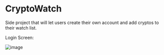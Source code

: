 # CryptoWatch

Side project that will let users create their own account and add cryptos to their watch list. 

Login Screen:

![image](https://user-images.githubusercontent.com/90431421/161474704-18d982b6-6956-449e-995a-19265edeb7c8.png)

